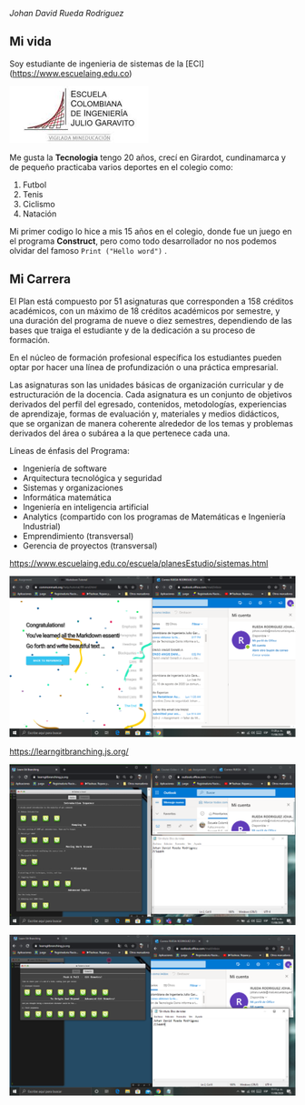 *Johan David Rueda Rodriguez*

## Mi vida

Soy estudiante de ingenieria de sistemas de la [ECI] (https://www.escuelaing.edu.co)

![Imagen](https://github.com/jocajime/CVDS---2020---2/blob/master/Johan%20Rueda/logo.jpg)

Me gusta la **Tecnologia** tengo 20 años, crecí en Girardot, cundinamarca y de pequeño practicaba varios deportes
en el colegio como:
1. Futbol
2. Tenis
3. Ciclismo
4. Natación

Mi primer codigo lo hice a mis 15 años en el colegio, donde fue un juego en el programa **Construct**, pero como todo desarrollador
no nos podemos olvidar del famoso `Print ("Hello word")` .


## Mi Carrera


El Plan está compuesto por 51 asignaturas que corresponden a 158 créditos académicos, con un máximo de 18 créditos académicos por semestre, y una duración 
del programa de nueve o diez semestres, dependiendo de las bases que traiga el estudiante y de la dedicación a su proceso de formación.

En el núcleo de formación profesional específica los estudiantes pueden optar por hacer una línea de profundización o una práctica empresarial.

Las asignaturas son las unidades básicas de organización curricular y de estructuración de la docencia. Cada asignatura es un conjunto de objetivos derivados del 
perfil del egresado, contenidos, metodologías, experiencias de aprendizaje, formas de evaluación y, materiales y medios didácticos, que se organizan de manera 
coherente alrededor de los temas y problemas derivados del área o subárea a la que pertenece cada una.


Líneas de énfasis del Programa:

* Ingeniería de software
* Arquitectura tecnológica y seguridad
* Sistemas y organizaciones
* Informática matemática
* Ingeniería en inteligencia artificial
* Analytics (compartido con los programas de Matemáticas e Ingeniería Industrial)
* Emprendimiento (transversal)
* Gerencia de proyectos (transversal)

https://www.escuelaing.edu.co/escuela/planesEstudio/sistemas.html



![Imagen](https://github.com/jocajime/CVDS---2020---2/blob/master/Johan%20Rueda/ciclos%200.PNG)


https://learngitbranching.js.org/


![Imagen](https://github.com/jocajime/CVDS---2020---2/blob/master/Johan%20Rueda/ciclos%201.PNG)

![Imagen](https://github.com/jocajime/CVDS---2020---2/blob/master/Johan%20Rueda/ciclos%202.PNG)